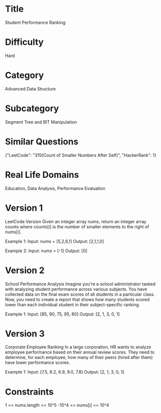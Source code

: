 # Title
Student Performance Ranking

# Difficulty
Hard

# Category
Advanced Data Structure

# Subcategory
Segment Tree and BIT Manipulation

# Similar Questions
{"LeetCode": "315(Count of Smaller Numbers After Self)", "HackerRank": 1}

# Real Life Domains
Education, Data Analysis, Performance Evaluation

# Version 1
LeetCode Version
Given an integer array nums, return an integer array counts where counts[i] is the number of smaller elements to the right of nums[i].

Example 1:
Input: nums = [5,2,6,1]
Output: [2,1,1,0]

Example 2:
Input: nums = [-1]
Output: [0]

# Version 2
School Performance Analysis
Imagine you're a school administrator tasked with analyzing student performance across various subjects. You have collected data on the final exam scores of all students in a particular class. Now, you need to create a report that shows how many students scored lower than each individual student in their subject-specific ranking.

Example 1:
Input: [85, 90, 75, 95, 80]
Output: [2, 1, 3, 0, 1]

# Version 3
Corporate Employee Ranking
In a large corporation, HR wants to analyze employee performance based on their annual review scores. They need to determine, for each employee, how many of their peers (hired after them) have lower performance scores.

Example 1:
Input: [7.5, 8.2, 6.9, 9.0, 7.8]
Output: [2, 1, 3, 0, 1]

# Constraints
1 <= nums.length <= 10^5
-10^4 <= nums[i] <= 10^4